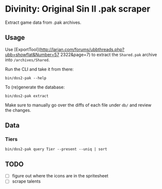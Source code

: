 # Divinity: Original Sin II .pak scraper

Extract game data from .pak archives.

## Usage

Use [ExportTool](http://larian.com/forums/ubbthreads.php?ubb=showflat&Number=57
2322&page=7) to extract the `Shared.pak` archive into `/archives/Shared`.

Run the CLI and take it from there:

    bin/dos2-pak --help

To (re)generate the database:

    bin/dos2-pak extract

Make sure to manually go over the diffs of each file under `db/` and review
the changes.

## Data

### Tiers

    bin/dos2-pak query Tier --present --uniq | sort

## TODO

- [ ] figure out where the icons are in the spritesheet
- [ ] scrape talents